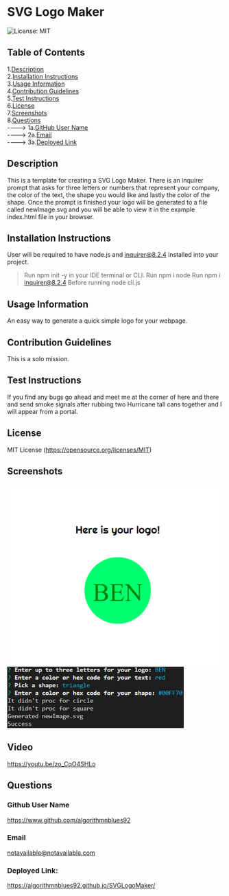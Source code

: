 
# SVG Logo Maker
![License: MIT](https://img.shields.io/badge/License-MIT-yellow.svg)

## Table of Contents

1.[Description](#Description)<br>
2.[Installation Instructions](#Installation-Instructions)<br>
3.[Usage Information](#Usage-Information)<br>
4.[Contribution Guidelines](#Contribution-Guidelines)<br>
5.[Test Instructions](#Test-Instructions)<br>
6.[License](#License)<br>
7.[Screenshots](#Screenshots)<br>
8.[Questions](#Questions)<br>
    ----> 1a.[GitHub User Name](#Github-User-Name)<br>
    ----> 2a.[Email](#Email)<br>
    ----> 3a.[Deployed Link](#Deployed-Link)<br>


## Description 

This is a template for creating a SVG Logo Maker. There is an inquirer prompt that asks for three letters or numbers that represent your company, the color of the text, the shape you would like and lastly the color of the shape. Once the prompt is finished your logo will be generated to a file called newImage.svg and you will be able to view it in the example index.html file in your browser.


## Installation Instructions

User will be required to have node.js and inquirer@8.2.4 installed into your project.
> Run npm init -y in your IDE terminal or CLI.
> Run npm i node
> Run npm i inquirer@8.2.4 
> Before running node cli.js


## Usage Information

An easy way to generate a quick simple logo for your webpage.


## Contribution Guidelines

This is a solo mission.


## Test Instructions

If you find any bugs go ahead and meet me at the corner of here and there and send smoke signals after rubbing two Hurricane tall cans together and I will appear from a portal.


## License

MIT License
(https://opensource.org/licenses/MIT)


## Screenshots
![Screenshot 1](images/svgLogoMaker1.png)
![Screenshot 2](images/svgLogoMaker3.png)


## Video

https://youtu.be/zo_CqO4SHLo

## Questions

### Github User Name

https://www.github.com/algorithmnblues92

### Email

notavailable@notavailable.com

### Deployed Link:

https://algorithmnblues92.github.io/SVGLogoMaker/

 